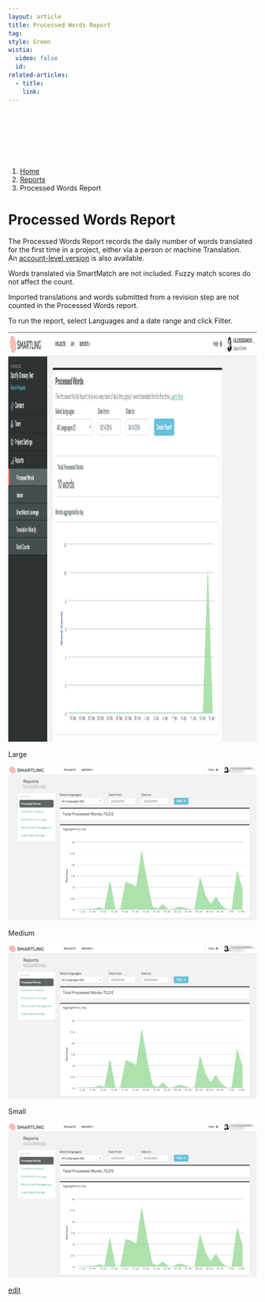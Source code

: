 ```yaml
---
layout: article
title: Processed Words Report
tag:
style: Green
wistia:
  video: false
  id:
related-articles:
  - title:
    link:
---
```



<!-- Padding -->

<div class="container"><div class="row"><div class="col-md-12"><p class="present-before-paste">&nbsp;</p><p class="present-before-paste"><br /><br /><br />&nbsp;</p></div></div><!-- Home Page Content --><ol class="breadcrumb"><li><a href="/">Home</a></li><li><a href="/sections/reports/">Reports</a></li><li>Processed Words Report</li></ol><div class="container article"><h1>Processed Words Report</h1><p class="present-before-paste">The Processed Words Report records the daily number of words translated for the first time in a project, either via a person or machine Translation. An&nbsp;<a href="http://support.smartling.com/hc/en-us/articles/216811267">account-level version</a>&nbsp;is also available.</p><p class="present-before-paste">Words translated via SmartMatch are not included. Fuzzy match scores do not affect the count.</p><p class="present-before-paste">Imported translations and words submitted from a revision step are not counted in the Processed Words report.</p><p class="present-before-paste">To run the report, select Languages and a date range and click Filter.</p><p class="present-before-paste"><img alt="" src="/uploads/versions/smartling___processed_words---x----1420-830x---.png" width="1420" height="830" /></p><p class="present-before-paste">Large</p><p class="present-before-paste"><img alt="large" src="/uploads/versions/smartling___processed_words---x----1261-785x---.png" /></p><p class="present-before-paste">Medium</p><p class="present-before-paste"><img alt="medium" src="/uploads/versions/smartling___processed_words---x----1261-785x---.png" /></p><p class="present-before-paste">Small</p><p class="present-before-paste"><img alt="small" src="/uploads/versions/smartling___processed_words---x----1261-785x---.png" /></p></div><p class="present-before-paste"><a href="https://app.cloudcannon.com/editor#/site/19991/collections/_articles/.md">edit</a></p></div>